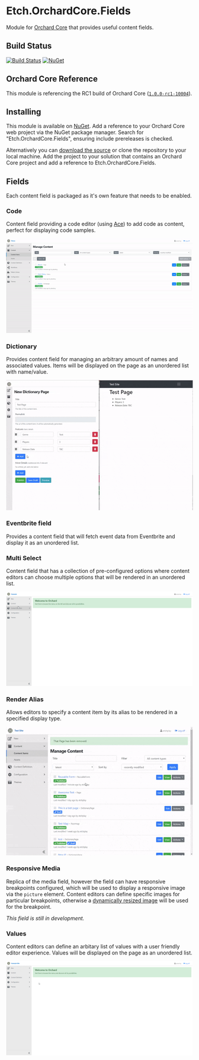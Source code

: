 # Etch.OrchardCore.Fields

Module for [Orchard Core](https://github.com/OrchardCMS/OrchardCore) that provides useful content fields.

## Build Status

[![Build Status](https://secure.travis-ci.org/etchuk/Etch.OrchardCore.Fields.png?branch=master)](http://travis-ci.org/etchuk/Etch.OrchardCore.Fields) [![NuGet](https://img.shields.io/nuget/v/Etch.OrchardCore.Fields.svg)](https://www.nuget.org/packages/Etch.OrchardCore.Fields)

## Orchard Core Reference

This module is referencing the RC1 build of Orchard Core ([`1.0.0-rc1-10004`](https://www.nuget.org/packages/OrchardCore.Module.Targets/1.0.0-rc1-10004)).

## Installing

This module is available on [NuGet](https://www.nuget.org/packages/Etch.OrchardCore.Fields). Add a reference to your Orchard Core web project via the NuGet package manager. Search for "Etch.OrchardCore.Fields", ensuring include prereleases is checked.

Alternatively you can [download the source](https://github.com/etchuk/Etch.OrchardCore.Fields/archive/master.zip) or clone the repository to your local machine. Add the project to your solution that contains an Orchard Core project and add a reference to Etch.OrchardCore.Fields.

## Fields

Each content field is packaged as it's own feature that needs to be enabled.

### Code

Content field providing a code editor (using [Ace](https://ace.c9.io/)) to add code as content, perfect for displaying code samples.

![Screen recording of code field](/docs/demo-code-field.gif?raw=true)

### Dictionary

Provides content field for managing an arbitrary amount of names and associated values. Items will be displayed on the page as an unordered list with name/value.

![Screen recording of dictionary field](/docs/demo-dictionary-field.gif?raw=true)

### Eventbrite field

Provides a content field that will fetch event data from Eventbrite and display it as an unordered list.

### Multi Select

Content field that has a collection of pre-configured options where content editors can choose multiple options that will be rendered in an unordered list.

![Screen recording of multi select field](/docs/demo-multi-select-field.gif?raw=true)

### Render Alias

Allows editors to specify a content item by its alias to be rendered in a specified display type.

![Screen recording of render alias field](/docs/demo-render-alias-field.gif?raw=true)

### Responsive Media

Replica of the media field, however the field can have responsive breakpoints configured, which will be used to display a responsive image via the `picture` element. Content editors can define specific images for particular breakpoints, otherwise a [dynamically resized image](https://orchardcore.readthedocs.io/en/latest/OrchardCore.Modules/OrchardCore.Media/README/#resize_url) will be used for the breakpoint.

_This field is still in development._

### Values

Content editors can define an arbitary list of values with a user friendly editor experience. Values will be displayed on the page as an unordered list.

![Screen recording of values field](/docs/demo-values-field.gif?raw=true)
